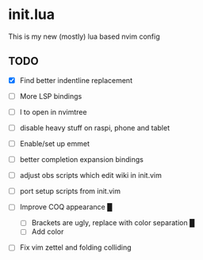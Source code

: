 # init.lua

This is my new (mostly) lua based nvim config

## TODO

- [X] Find better indentline replacement
- [ ] More LSP bindings
- [ ] l to open in nvimtree
- [ ] disable heavy stuff on raspi, phone and tablet
- [ ] Enable/set up emmet
- [ ] better completion expansion bindings
- [ ] adjust obs scripts which edit wiki in init.vim
- [ ] port setup scripts from init.vim
- [ ] Improve COQ appearance                                                                                                               █
    - [ ] Brackets are ugly, replace with color separation                                                                                 █
    - [ ] Add color
- [ ] Fix vim zettel and folding colliding


